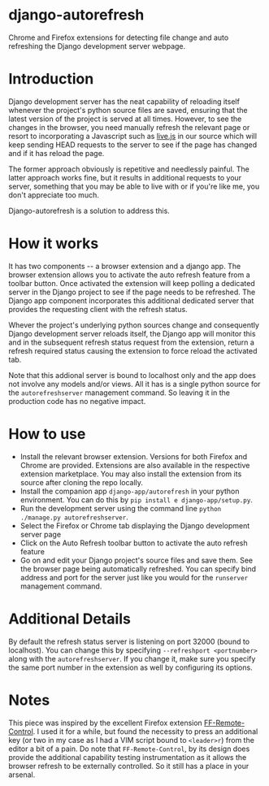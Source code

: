 # django-autorefresh
Chrome and Firefox extensions for detecting file change and auto refreshing the 
Django development server webpage.

# Introduction
Django development server has the neat capability of reloading itself whenever 
the project's python source files are saved, ensuring that the latest version 
of the project is served at all times. However, to see the changes in the 
browser, you need manually refresh the relevant page or resort to incorporating 
a Javascript such as [live.js](http://livejs.com/) in our source which will keep 
sending HEAD requests to the server to see if the page has changed and if it has 
reload the page.

The former approach obviously is repetitive and needlessly painful. The latter 
approach works fine, but it results in additional requests to your server, 
something that you may be able to live with or if you're like me, you don't 
appreciate too much.

Django-autorefresh is a solution to address this.

# How it works
It has two components -- a browser extension and a django app. The browser 
extension allows you to activate the auto refresh feature from a toolbar button.
Once activated the extension will keep polling a dedicated server in the Django 
project to see if the page needs to be refreshed. The Django app component 
incorporates this additional dedicated server that provides the requesting 
client with the refresh status.

Whever the project's underlying python sources change and consequently Django 
development server reloads itself, the Django app will monitor this and in the 
subsequent refresh status request from the extension, return a refresh required 
status causing the extension to force reload the activated tab.

Note that this addional server is bound to localhost only and the app does not 
involve any models and/or views. All it has is a single python source for the 
`autorefreshserver` management command. So leaving it in the production code has 
no negative impact.

# How to use
* Install the relevant browser extension. Versions for both Firefox and Chrome 
  are provided. Extensions are also available in the respective extension 
  marketplace. You may also install the extension from its source after 
  cloning the repo locally.
* Install the companion app `django-app/autorefresh` in your python environment.
  You can do this by `pip install e django-app/setup.py`.
* Run the development server using the command line `python ./manage.py autorefreshserver`.
* Select the Firefox or Chrome tab displaying the Django development server page
* Click on the Auto Refresh toolbar button to activate the auto refresh feature
* Go on and edit your Django project's source files and save them. See the 
  browser page being automatically refreshed. You can specify bind address and
  port for the server just like you would for the `runserver` management 
  command.

# Additional Details
By default the refresh status server is listening on port 32000 (bound to 
localhost). You can change this by specifying `--refreshport <portnumber>` 
along with the `autorefreshserver`. If you change it, make sure you specify the 
same port number in the extension as well by configuring its options.

# Notes
This piece was inspired by the excellent Firefox extension 
[FF-Remote-Control](https://github.com/FF-Remote-Control/FF-Remote-Control). 
I used it for a while, but found the necessity to press an additional key 
(or two in my case as I had a VIM script bound to `<leader>r`) from the editor 
a bit of a pain. Do note that `FF-Remote-Control`, by its design does provide 
the additional capability testing instrumentation as it allows the browser 
refresh to be externally controlled. So it still has a place in your arsenal.

